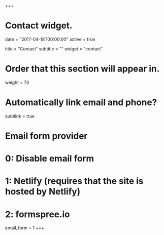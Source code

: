 +++
# Contact widget.

date = "2017-04-18T00:00:00"
active = true

title = "Contact"
subtitle = ""
widget = "contact"

# Order that this section will appear in.
weight = 70

# Automatically link email and phone?
autolink = true

# Email form provider
#   0: Disable email form
#   1: Netlify (requires that the site is hosted by Netlify)
#   2: formspree.io
email_form = 1
+++
